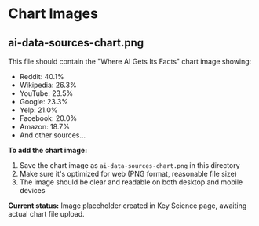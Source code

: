 # Chart Images

## ai-data-sources-chart.png

This file should contain the "Where AI Gets Its Facts" chart image showing:

- Reddit: 40.1%
- Wikipedia: 26.3%  
- YouTube: 23.5%
- Google: 23.3%
- Yelp: 21.0%
- Facebook: 20.0%
- Amazon: 18.7%
- And other sources...

**To add the chart image:**
1. Save the chart image as `ai-data-sources-chart.png` in this directory
2. Make sure it's optimized for web (PNG format, reasonable file size)
3. The image should be clear and readable on both desktop and mobile devices

**Current status:** Image placeholder created in Key Science page, awaiting actual chart file upload.
